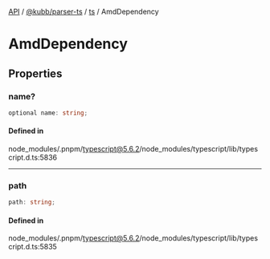 [API](../../../../../packages.md) / [@kubb/parser-ts](../../../index.md) / [ts](../index.md) / AmdDependency

# AmdDependency

## Properties

### name?

```ts
optional name: string;
```

#### Defined in

node\_modules/.pnpm/typescript@5.6.2/node\_modules/typescript/lib/typescript.d.ts:5836

***

### path

```ts
path: string;
```

#### Defined in

node\_modules/.pnpm/typescript@5.6.2/node\_modules/typescript/lib/typescript.d.ts:5835
